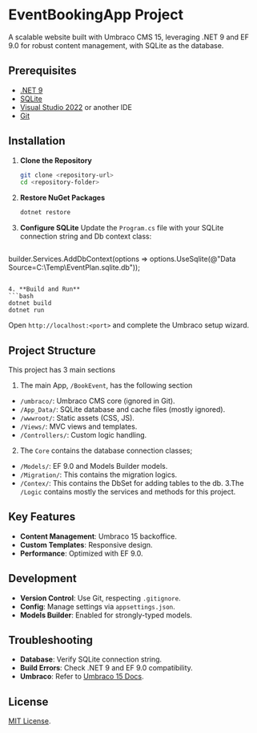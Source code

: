 # EventBookingApp Project

A scalable website built with Umbraco CMS 15, leveraging .NET 9 and EF 9.0 for robust content management, with SQLite as the database.

## Prerequisites
- [.NET 9](https://dotnet.microsoft.com/download/dotnet/9.0)
- [SQLite](https://www.sqlite.org/download.html)
- [Visual Studio 2022](https://visualstudio.microsoft.com/) or another IDE
- [Git](https://git-scm.com/)

## Installation
1. **Clone the Repository**
   ```bash
   git clone <repository-url>
   cd <repository-folder>
   ```

2. **Restore NuGet Packages**
   ```bash
   dotnet restore
   ```

3. **Configure SQLite**
   Update the `Program.cs` file with your SQLite connection string and Db context class:
   ```c#
  builder.Services.AddDbContext<BookEventDbContext>(options =>
            options.UseSqlite(@"Data Source=C:\Temp\EventPlan.sqlite.db"));

   ```

4. **Build and Run**
   ```bash
   dotnet build
   dotnet run
   ```
   Open `http://localhost:<port>` and complete the Umbraco setup wizard.

## Project Structure
This project has 3 main sections
1. The main App, `/BookEvent`, has the following section
- `/umbraco/`: Umbraco CMS core (ignored in Git).
- `/App_Data/`: SQLite database and cache files (mostly ignored).
- `/wwwroot/`: Static assets (CSS, JS).
- `/Views/`: MVC views and templates.
- `/Controllers/`: Custom logic handling.
2. The `Core` contains the database connection classes;
- `/Models/`: EF 9.0 and Models Builder models.
- `/Migration/`: This contains the migration logics.
- `/Contex/`: This contains the DbSet for adding tables to the db.
  3.The `/Logic` contains mostly the services and methods for this project.


## Key Features
- **Content Management**: Umbraco 15 backoffice.
- **Custom Templates**: Responsive design.
- **Performance**: Optimized with EF 9.0.

## Development
- **Version Control**: Use Git, respecting `.gitignore`.
- **Config**: Manage settings via `appsettings.json`.
- **Models Builder**: Enabled for strongly-typed models.

## Troubleshooting
- **Database**: Verify SQLite connection string.
- **Build Errors**: Check .NET 9 and EF 9.0 compatibility.
- **Umbraco**: Refer to [Umbraco 15 Docs](https://docs.umbraco.com/umbraco-cms).

## License
[MIT License](LICENSE).
